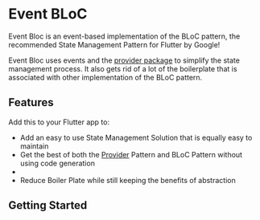 # Event BLoC

Event Bloc is an event-based implementation of the BLoC pattern, the recommended State Management Pattern for Flutter by Google!

Event Bloc uses events and the [provider package](https://pub.dev/packages/provider) to simplify the state management process. It also gets rid of a lot of the boilerplate that is associated with other implementation of the BLoC pattern.

## Features

Add this to your Flutter app to:
* Add an easy to use State Management Solution that is equally easy to maintain
* Get the best of both the [Provider](https://pub.dev/packages/provider) Pattern and BLoC Pattern without using code generation
* 
* Reduce Boiler Plate while still keeping the benefits of abstraction

## Getting Started
